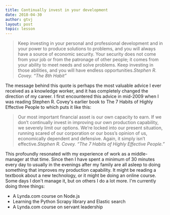 ```yaml
---
title: Continually invest in your development
date: 2018-04-30
author: gtvj
layout: post
topic: lesson
---
```


> Keep investing in your personal and professional development and in your power to produce solutions to problems, and you will always have a source of economic security. Your security does not come from your job or from the patronage of other people; it comes from your ability to meet needs and solve problems. Keep investing in those abilities, and you will have endless opportunities.<cite>Stephen R. Covey. &#8220;The 8th Habit&#8221;</cite>

The message behind this quote is perhaps the most valuable advice I ever received as a knowledge worker, and it has completely changed the direction of my career. I first encountered this advice in mid-2009 when I was reading Stephen R. Covey's earlier book to The 7 Habits of Highly Effective People to which puts it like this:

> Our most important financial asset is our own capacity to earn. If we don’t continually invest in improving our own production capability, we severely limit our options. We’re locked into our present situation, running scared of our corporation or our boss’s opinion of us, economically dependent and defensive. Again, it simply isn’t effective.<cite>Stephen R. Covey. “The 7 Habits of Highly Effective People.”</cite>

This profoundly resonated with my experience of work as a middle-manager at that time. Since then I have spent a minimum of 30 minutes every day to usually in the evenings after my family are all asleep to doing something that improves my production capability. It might be reading a textbook about a new technology, or it might be doing an online course. Some days I don't manage it, but on others I do a lot more. I'm currently doing three things:

  * A Lynda.com course on Node.js
  * Learning the Python Scrapy library and Elastic search
  * A Lynda.com course on servant leadership